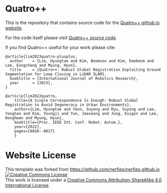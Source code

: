 # Quatro++

This is the repository that contains source code for the [Quatro++ github.io website](https://quatro-plusplus.github.io/).

For the code itself please visit [Quatro++ source code](https://github.com/url-kaist/Quatro).

If you find Quatro++ useful for your work please cite:
```
@article{lim2023quatro-plusplus,
  author    = {Lim, Hyungtae and Kim, Beomsoo and Kim, Daebeom and Lee, Eungchang and Myung, Hyun},
  title     = {Quatro++: Robust Global Registration Exploiting Ground Segmentation for Loop Closing in LiDAR SLAM},
  booktitle = {International Journal of Robotics Research},
  year      = {2023},
}
```
```
@article{lim2022quatro,
    title={A Single Correspondence Is Enough: Robust Global Registration to Avoid Degeneracy in Urban Environments},
    author={Lim, Hyungtae and Yeon, Suyong and Ryu, Suyong and Lee, Yonghan and Kim, Youngji and Yun, Jaeseong and Jung, Euigon and Lee, Donghwan and Myung, Hyun},
    booktitle={Proc. IEEE Int. Conf. Robot. Autom.},
    year={2022},
    pages={8010--8017}
    }
```

# Website License
This template was forked from https://github.com/nerfies/nerfies.github.io
<a rel="license" href="http://creativecommons.org/licenses/by-sa/4.0/"><img alt="Creative Commons License" style="border-width:0" src="https://i.creativecommons.org/l/by-sa/4.0/88x31.png" /></a><br />This work is licensed under a <a rel="license" href="http://creativecommons.org/licenses/by-sa/4.0/">Creative Commons Attribution-ShareAlike 4.0 International License</a>.